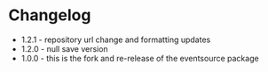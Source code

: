 # Changelog
* 1.2.1 - repository url change and formatting updates 
* 1.2.0 - null save version
* 1.0.0 - this is the fork and re-release of the eventsource package
